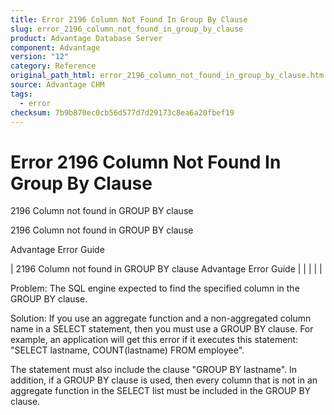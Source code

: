 ```yaml
---
title: Error 2196 Column Not Found In Group By Clause
slug: error_2196_column_not_found_in_group_by_clause
product: Advantage Database Server
component: Advantage
version: "12"
category: Reference
original_path_html: error_2196_column_not_found_in_group_by_clause.htm
source: Advantage CHM
tags:
  - error
checksum: 7b9b870ec0cb56d577d7d29173c8ea6a20fbef19
---
```


# Error 2196 Column Not Found In Group By Clause

2196 Column not found in GROUP BY clause

2196 Column not found in GROUP BY clause

Advantage Error Guide

| 2196 Column not found in GROUP BY clause  Advantage Error Guide |  |  |  |  |

Problem: The SQL engine expected to find the specified column in the GROUP BY clause.

Solution: If you use an aggregate function and a non-aggregated column name in a SELECT statement, then you must use a GROUP BY clause. For example, an application will get this error if it executes this statement: "SELECT lastname, COUNT(lastname) FROM employee".

The statement must also include the clause "GROUP BY lastname". In addition, if a GROUP BY clause is used, then every column that is not in an aggregate function in the SELECT list must be included in the GROUP BY clause.
